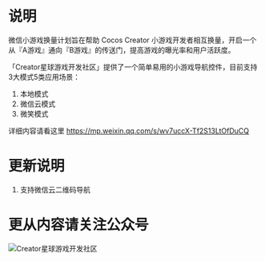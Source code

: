 # 说明
微信小游戏换量计划旨在帮助 Cocos Creator 小游戏开发者相互换量，开启一个从『A游戏』通向『B游戏』的传送门，提高游戏的曝光率和用户活跃度。

「Creator星球游戏开发社区」提供了一个简单易用的小游戏导航控件，目前支持3大模式5类应用场景：
1. 本地模式
2. 微信云模式
3. 微笑模式

详细内容请看这里
https://mp.weixin.qq.com/s/wv7uccX-Tf2S13LtOfDuCQ

# 更新说明

1. 支持微信云二维码导航

# 更从内容请关注公众号
![Creator星球游戏开发社区](https://github.com/ShawnZhang2015/ShaderHelper2/raw/master/gzh.jpg)